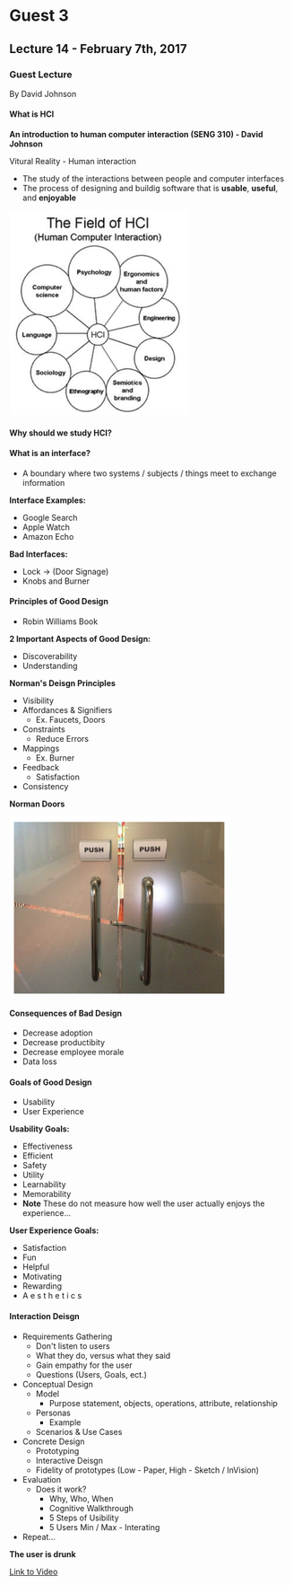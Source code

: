 # Guest 3

## Lecture 14 - February 7th, 2017

### Guest Lecture

By David Johnson

#### What is HCI

**An introduction to human computer interaction (SENG 310) - David Johnson**

Vitural Reality - Human interaction

* The study of the interactions between people and computer interfaces
* The process of designing and buildig software that is **usable**, **useful**, and **enjoyable**

![The field of HCI](../References/HCI.png)

#### Why should we study HCI?

#### What is an interface?

* A boundary where two systems / subjects / things meet to exchange information

**Interface Examples:**

* Google Search
* Apple Watch
* Amazon Echo

**Bad Interfaces:**

* Lock -> (Door Signage)
* Knobs and Burner

#### Principles of Good Design

* Robin Williams Book

**2 Important Aspects of Good Design:**

* Discoverability
* Understanding

**Norman's Deisgn Principles**

* Visibility
* Affordances & Signifiers
    * Ex. Faucets, Doors 
* Constraints
    * Reduce Errors 
* Mappings
    * Ex. Burner 
* Feedback
    * Satisfaction 
* Consistency

**Norman Doors**

![Norman Door](../References/NormanDoor.png)

#### Consequences of Bad Design

* Decrease adoption
* Decrease productibity
* Decrease employee morale
* Data loss

#### Goals of Good Design

* Usability
* User Experience

**Usability Goals:**

* Effectiveness
* Efficient
* Safety
* Utility
* Learnability
* Memorability
* **Note** These do not measure how well the user actually enjoys the experience...

**User Experience Goals:**

* Satisfaction
* Fun
* Helpful
* Motivating
* Rewarding
* A e s t h e t i c s

#### Interaction Deisgn

* Requirements Gathering
    * Don't listen to users
    * What they do, versus what they said
    * Gain empathy for the user
    * Questions (Users, Goals, ect.) 
* Conceptual Design
    * Model
        * Purpose statement, objects, operations, attribute, relationship  
    * Personas
        * Example 
    * Scenarios & Use Cases
* Concrete Design
    * Prototyping
    * Interactive Deisgn
    * Fidelity of prototypes (Low - Paper, High - Sketch / InVision) 
* Evaluation
    * Does it work?
        * Why, Who, When
        * Cognitive Walkthrough
        * 5 Steps of Usibility
        * 5 Users Min / Max - Interating  
* Repeat... 

**The user is drunk**

[Link to Video](https://www.youtube.com/watch?v=r2CbbBLVaPk&feature=youtu.be)
